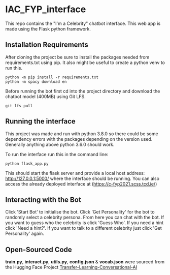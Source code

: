 # IAC_FYP_interface
This repo contains the "I'm a Celebrity" chatbot interface. This web app is made using the Flask python framework.
## Installation Requirements
After cloning the project be sure to install the packages needed from requirements.txt using pip. It also might be useful to create a python venv to run this.
```
python -m pip install -r requirements.txt
python -m spacy download en
```
Before running the bot first cd into the project directory and download the chatbot model (400MB) using Git LFS.
```
git lfs pull
```
## Running the interface
This project was made and run with python 3.8.0 so there could be some dependency errors with the packages depending on the version used. Generally anything above python 3.6.0 should work.

To run the interface run this in the command line:
```
python flask_app.py
```
This should start the flask server and provide a local host address: http://127.0.0.1:5000/ where the interface should be running.
You can also access the already deployed interface at (https://c-fyp2021.scss.tcd.ie/)
## Interacting with the Bot
Click 'Start Bot' to initialise the bot.
Click 'Get Personality' for the bot to randomly select a celebrity persona.
From here you can chat with the bot. 
If you want to guess who the celebrity is click 'Guess Who'.
If you need a hint click 'Need a hint?'.
If you want to talk to a different celebrity just click 'Get Personality' again.
## Open-Sourced Code
**train.py**, **interact.py**, **utils.py**, **config.json** & **vocab.json** were sourced from the Hugging Face Project [Transfer-Learning-Conversational-AI](https://github.com/huggingface/transfer-learning-conv-ai)
